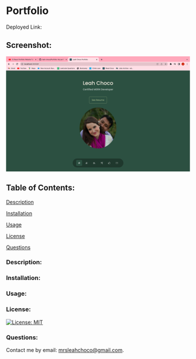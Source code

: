 # Portfolio

Deployed Link:

## Screenshot:

![screenshot](./src/assets/Screen%20Shot%202023-01-17%20at%202.54.15%20PM.png)

## Table of Contents:

[Description](#Description)

[Installation](#Installation)

[Usage](#Usage)

[License](#License)

[Questions](#Questions)

### Description:

### Installation:

### Usage:

### License:

[![License: MIT](https://img.shields.io/badge/License-MIT-yellow.svg)](https://opensource.org/licenses/MIT)

### Questions:

Contact me by email: mrsleahchoco@gmail.com.
